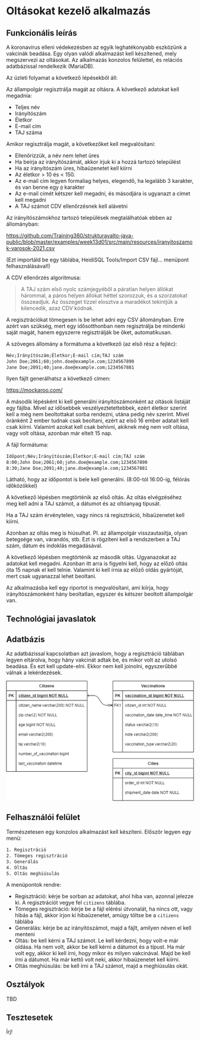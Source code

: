 # Oltásokat kezelő alkalmazás

## Funkcionális leírás

A koronavírus elleni védekezésben az egyik leghatékonyabb eszközünk a vakcinák beadása.
Egy olyan valódi alkalmazást kell készítened, mely megszervezi az oltásokat.
Az alkalmazás konzolos felülettel, és relációs adatbázissal rendelkezik (MariaDB).

Az üzleti folyamat a következő lépésekből áll:

Az állampolgár regisztrálja magát az oltásra. A következő adatokat kell megadnia:

* Teljes név
* Irányítószám
* Életkor
* E-mail cím
* TAJ száma

Amikor regisztrálja magát, a következőket kell megvalósítani:

* Ellenőrizzük, a név nem lehet üres
* Ha beírja az irányítószámát, akkor írjuk ki a hozzá tartozó települést
* Ha az irányítószám üres, hibaüzenetet kell kiírni
* Az életkor > 10 és < 150.
* Az e-mail cím legyen formaliag helyes, elegendő, ha legalább 3 karakter, és van benne egy `@` karakter
* Az e-mail címét kétszer kell megadni, és másodjára is ugyanazt a címet kell megadni
* A TAJ számot CDV ellenőrzésnek kell alávetni

Az irányítószámokhoz tartozó települések megtalálhatóak ebben az állományban:

https://github.com/Training360/strukturavalto-java-public/blob/master/examples/week13d01/src/main/resources/iranyitoszamok-varosok-2021.csv

(Ezt importáld be egy táblába, HeidiSQL Tools/Import CSV fájl... menüpont felhasználásával!)

A CDV ellenőrzés algoritmusa:

> A TAJ szám első nyolc számjegyéből a páratlan helyen állókat hárommal, a páros helyen állókat héttel szorozzuk, és a szorzatokat összeadjuk.
> Az összeget tízzel elosztva a maradékot tekintjük a kilencedik, azaz CDV kódnak.

A regisztrációkat tömegesen is be lehet adni egy CSV állományban. Erre azért van szükség, mert egy idősotthonban nem regisztrálja be
mindenki saját magát, hanem egyszerre regisztrálják be őket, automatikusan.

A szöveges állomány a formátuma a következő (az első rész a fejléc):

```
Név;Irányítószám;Életkor;E-mail cím;TAJ szám
John Doe;2061;60;john.doe@example.com;1234567890
Jane Doe;2091;40;jane.doe@example.com;1234567881
```

Ilyen fájlt generálhatsz a következő címen:

https://mockaroo.com/

A második lépésként ki kell generálni irányítószámonként az oltások
listáját egy fájlba. Mivel az idősebbek veszélyeztetettebbek, ezért
életkor szerint kell a még nem beoltottakat sorba rendezni,
utána pedig név szerint. Mivel óránként 2 ember tudnak csak beoltani,
ezért az első 16 ember adatait kell csak kiírni.
Valamint azokat kell csak behívni, akiknek még nem volt oltása,
vagy volt oltása, azonban már eltelt 15 nap.

A fájl formátuma:

```
Időpont;Név;Irányítószám;Életkor;E-mail cím;TAJ szám
8:00;John Doe;2061;60;john.doe@example.com;1234567890
8:30;Jane Doe;2091;40;jane.doe@example.com;1234567881
```

Látható, hogy az időpontot is bele kell generálni. (8:00-tól 16:00-ig, félórás időközökkel)

A következő lépésben megtörténik az első oltás.
Az oltás elvégzéséhez meg kell adni a TAJ számot, a dátumot és az oltóanyag típusát.

Ha a TAJ szám érvénytelen, vagy nincs rá regisztráció, hibaüzenetet kell kiírni.

Azonban az oltás meg is hiúsulhat. Pl. az állampolgár visszautasítja, olyan betegsége van, várandós, stb. Ezt is rögzíteni kell a rendszerben
a TAJ szám, dátum és indoklás megadásával.

A következő lépésben megtörténik az második oltás.
Ugyanazokat az adatokat kell megadni. Azonban itt arra is figyelni kell, hogy az előző
oltás óta 15 napnak el kell telnie.
Valamint ki kell írnia az előző oldás gyártóját, mert csak ugyanazzal lehet beoltani.

Az alkalmazásba kell egy riportot is megvalósítani, ami kiírja, hogy irányítószámonként
hány beoltatlan, egyszer és kétszer beoltott állampolgár van.

## Technológiai javaslatok

## Adatbázis

Az adatbázissal kapcsolatban azt javaslom, hogy a regisztráció táblában legyen eltárolva, hogy
hány vakcinát adtak be, és mikor volt az utolsó beadása. És ezt kell update-elni. Ekkor
nem kell joinolni, egyszerűbbé válnak a lekérdezések.

![Adatbázis terv](images/vakcina.png)

## Felhasználói felület

Természetesen egy konzolos alkalmazást kell készíteni.
Először legyen egy menü:

```
1. Regisztráció
2. Tömeges regisztráció
3. Generálás
4. Oltás
5. Oltás meghiúsulás
```

A menüpontok rendre:

* Regisztráció: kérje be sorban az adatokat, ahol hiba van, azonnal jelezze ki. A regisztrációt vegye fel `citizens` táblába.
* Tömeges regisztráció: kérje be a fájl elérési útvonalát, ha nincs ott, vagy hibás a fájl, akkor írjon ki hibaüzenetet, amúgy töltse be a `citizens` táblába
* Generálás: kérje be az irányítószámot, majd a fájlt, amilyen néven el kell menteni
* Oltás: be kell kérni a TAJ számot. Le kell kérdezni, hogy volt-e már oldása. Ha nem volt, akkor be kell kérni a dátumot és a típust. Ha már volt egy,
  akkor ki kell írni, hogy mikor és milyen vakcinával. Majd be kell írni a dátumot. Ha már kettő volt neki, akkor hibaüzenetet kell kiírni.
* Oltás meghiúsulás: be kell írni a TAJ számot, majd a meghiúsulás okát.

## Osztályok

TBD

## Tesztesetek

Írj!